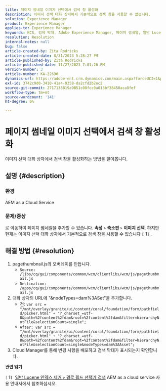 ```yaml
---
title: 페이지 썸네일 이미지 선택에서 검색 창 활성화
description: 이미지 선택 대화 상자에서 기본적으로 검색 창을 사용할 수 없습니다.
solution: Experience Manager
product: Experience Manager
applies-to: Experience Manager
keywords: KCS, 검색 막대, Adobe Experience Manager, 페이지 썸네일, 일반 Lucene 인덱스
resolution: Resolution
internal-notes: null
bug: false
article-created-by: Zita Rodricks
article-created-date: 8/31/2023 5:28:27 PM
article-published-by: Zita Rodricks
article-published-date: 11/27/2023 7:01:26 PM
version-number: 3
article-number: KA-22690
dynamics-url: https://adobe-ent.crm.dynamics.com/main.aspx?forceUCI=1&pagetype=entityrecord&etn=knowledgearticle&id=ec0c2ac5-2348-ee11-be6d-6045bd0061cb
exl-id: 3742c9d0-3410-41a4-9358-da2cfd2b2ec2
source-git-commit: 2717138819a9851c08fcc0a013bf38450aca8fef
workflow-type: tm+mt
source-wordcount: '141'
ht-degree: 6%

---
```


# 페이지 썸네일 이미지 선택에서 검색 창 활성화


이미지 선택 대화 상자에서 검색 창을 활성화하는 방법을 알아봅니다.

## 설명 {#description}


### 환경

AEM as a Cloud Service

### 문제/증상

로 이동하여 페이지 썸네일을 추가할 수 있습니다. <b>속성</b> `>`  <b>축소판</b> `>`  <b>이미지 선택</b>. 하지만 현재는 이미지 선택 대화 상자에서 기본적으로 검색 창을 사용할 수 없습니다 `[` 1`]` .






## 해결 방법 {#resolution}


1. pagethumbnail.js의 오버레이를 만듭니다.
   - `Source: /libs/cq/gui/components/common/wcm/clientlibs/wcm/js/pagethumbnail.js`
   - `Destination: /apps/cq/gui/components/common/wcm/clientlibs/wcm/js/pagethumbnail.js`
2. 대화 상자의 URL에 &quot;&amp;nodeTypes=dam%3ASet&quot;을 추가합니다.
   - 전: `var src = "/mnt/overlay/granite/ui/content/coral/foundation/form/pathfield/picker.html" + "?_charset_=utf-8&path=%2fcontent%2fdam&root=%2fcontent%2fdam&filter=hierarchyNotFile&selectionCount=single";`
   - `After: var src = "/mnt/overlay/granite/ui/content/coral/foundation/form/pathfield/picker.html" + "?_charset_=utf-8&path=%2fcontent%2fdam&root=%2fcontent%2fdam&filter=hierarchyNotFile&selectionCount=single&nodeTypes=dam%3AAsset";`
3. Cloud Manager를 통해 변경 사항을 배포하고 검색 막대가 표시되는지 확인합니다.




<b>관련 읽기</b>

`[` 1`]`  [일반 Lucene 인덱스 제거 `>`  경로 필드 선택기 검색](https://experienceleague.adobe.com/docs/experience-manager-cloud-service/content/operations/removal-generic-lucene-index.html?lang=en#author-instance) AEM as a cloud service 사용 안내서에서 참조하십시오.
